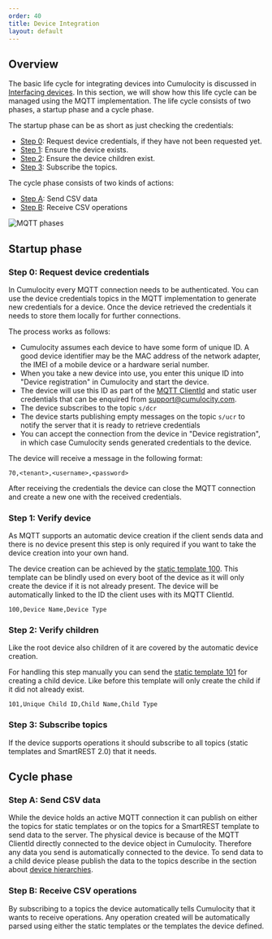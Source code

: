 ```yaml
---
order: 40
title: Device Integration
layout: default
---
```


## Overview

The basic life cycle for integrating devices into Cumulocity is discussed in [Interfacing devices](/guides/concepts/interfacing-devices).
In this section, we will show how this life cycle can be managed using the MQTT implementation.
The life cycle consists of two phases, a startup phase and a cycle phase.

The startup phase can be as short as just checking the credentials:

* [Step 0](#step-0-request-device-credentials): Request device credentials, if they have not been requested yet.
* [Step 1](#step-1-verify-device): Ensure the device exists.
* [Step 2](#step-2-verify-children): Ensure the device children exist.
* [Step 3](#step-3-subscribe-topics): Subscribe the topics.

The cycle phase consists of two kinds of actions:

* [Step A](#step-a-send-csv-data): Send CSV data
* [Step B](#step-b-receive-csv-operations): Receive CSV operations

![MQTT phases](/guides/images/mqtt/mqttDeviceIntegration.png)

## Startup phase

### Step 0: Request device credentials

In Cumulocity every MQTT connection needs to be authenticated. You can use the device credentials topics in the MQTT implementation to generate new credentials for a device.
Once the device retrieved the credentials it needs to store them locally for further connections.

The process works as follows:
* Cumulocity assumes each device to have some form of unique ID. A good device identifier may be the MAC address of the network adapter, the IMEI of a mobile device or a hardware serial number.
* When you take a new device into use, you enter this unique ID into "Device registration" in Cumulocity and start the device.
* The device will use this ID as part of the [MQTT ClientId](/guides/mqtt/implementation#mqtt-clientid) and static user credentials that can be enquired from support@cumulocity.com.
* The device subscribes to the topic `s/dcr`
* The device starts publishing empty messages on the topic `s/ucr` to notify the server that it is ready to retrieve credentials
* You can accept the connection from the device in "Device registration", in which case Cumulocity sends generated credentials to the device.

The device will receive a message in the following format:

```
70,<tenant>,<username>,<password>
```

After receiving the credentials the device can close the MQTT connection and create a new one with the received credentials.

### Step 1: Verify device

As MQTT supports an automatic device creation if the client sends data and there is no device present this step is only required if you want to take the device creation into your own hand.

The device creation can be achieved by the [static template 100](/guides/mqtt/static-templates).
This template can be blindly used on every boot of the device as it will only create the device if it is not already present.
The device will be automatically linked to the ID the client uses with its MQTT ClientId.

```
100,Device Name,Device Type
```

### Step 2: Verify children

Like the root device also children of it are covered by the automatic device creation.

For handling this step manually you can send the [static template 101](/guides/mqtt/static-templates) for creating a child device.
Like before this template will only create the child if it did not already exist.

```
101,Unique Child ID,Child Name,Child Type
```

### Step 3: Subscribe topics

If the device supports operations it should subscribe to all topics (static templates and SmartREST 2.0) that  it needs.

## Cycle phase

### Step A: Send CSV data

While the device holds an active MQTT connection it can publish on either the topics for static templates or on the topics for a SmartREST template to send data to the server.
The physical device is because of the MQTT ClientId directly connected to the device object in Cumulocity. Therefore any data you send is automatically connected to the device.
To send data to a child device please publish the data to the topics describe in the section about [device hierarchies](/guides/mqtt/implementation#device-hierarchies).

### Step B: Receive CSV operations

By subscribing to a topics the device automatically tells Cumulocity that it wants to receive operations. Any operation created will be automatically parsed using either the static templates or the templates the device defined.
